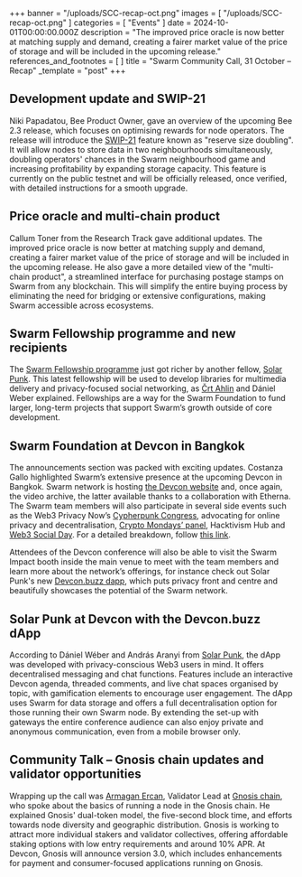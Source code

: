 +++
banner = "/uploads/SCC-recap-oct.png"
images = [ "/uploads/SCC-recap-oct.png" ]
categories = [ "Events" ]
date = 2024-10-01T00:00:00.000Z
description = "The improved price oracle is now better at matching supply and demand, creating a fairer market value of the price of storage and will be included in the upcoming release."
references_and_footnotes = [ ]
title = "Swarm Community Call, 31 October – Recap"
_template = "post"
+++


## Development update and SWIP-21

Niki Papadatou, Bee Product Owner, gave an overview of the upcoming Bee 2.3 release, which focuses on optimising rewards for node operators. The release will introduce the [SWIP-21](https://github.com/ethersphere/SWIPs/pull/56/files) feature known as "reserve size doubling". It will allow nodes to store data in two neighbourhoods simultaneously, doubling operators' chances in the Swarm neighbourhood game and increasing profitability by expanding storage capacity. This feature is currently on the public testnet and will be officially released, once verified, with detailed instructions for a smooth upgrade.


## Price oracle and multi-chain product

Callum Toner from the Research Track gave additional updates. The improved price oracle is now better at matching supply and demand, creating a fairer market value of the price of storage and will be included in the upcoming release. He also gave a more detailed view of the "multi-chain product", a streamlined interface for purchasing postage stamps on Swarm from any blockchain. This will simplify the entire buying process by eliminating the need for bridging or extensive configurations, making Swarm accessible across ecosystems.


## Swarm Fellowship programme and new recipients

The [Swarm Fellowship programme](https://www.ethswarm.org/fellowships) just got richer by another fellow, [Solar Punk](https://solarpunk.buzz/). This latest fellowship will be used to develop libraries for multimedia delivery and privacy-focused social networking, as [Črt Ahlin](https://x.com/crtahlin) and Dániel Weber explained. Fellowships are a way for the Swarm Foundation to fund larger, long-term projects that support Swarm’s growth outside of core development. 


## Swarm Foundation at Devcon in Bangkok

The announcements section was packed with exciting updates. Costanza Gallo highlighted Swarm’s extensive presence at the upcoming Devcon in Bangkok. Swarm network is hosting [the Devcon website](https://devcon.swarm.eth.limo/en/index.html) and, once again, the video archive, the latter available thanks to a collaboration with Etherna. The Swarm team members will also participate in several side events such as the Web3 Privacy Now’s [Cypherpunk Congress](https://congress.web3privacy.info/), advocating for online privacy and decentralisation, [Crypto Mondays’ panel](https://lu.ma/3d7i2r8p?tk=GFkikt), Hacktivism Hub and [Web3 Social Day](https://mask.notion.site/Public-DevCon-2024-Side-Event-Web3-Social-Day-Bangkok-10b7d90fdc9b801c84bfc66a7179752f). For a detailed breakdown, follow [this link](https://lu.ma/swarmdevcon). 

Attendees of the Devcon conference will also be able to visit the Swarm Impact booth inside the main venue to meet with the team members and learn more about the network’s offerings, for instance check out Solar Punk's new [Devcon.buzz dapp](https://solarpunk.buzz/devcon-buzz-anonymous-chatting-on-swarm/), which puts privacy front and centre and beautifully showcases the potential of the Swarm network.


## Solar Punk at Devcon with the Devcon.buzz dApp

According to Dániel Wéber and András Aranyi from [Solar Punk](https://solarpunk.buzz/), the dApp was developed with privacy-conscious Web3 users in mind. It offers decentralised messaging and chat functions. Features include an interactive Devcon agenda, threaded comments, and live chat spaces organised by topic, with gamification elements to encourage user engagement. The dApp uses Swarm for data storage and offers a full decentralisation option for those running their own Swarm node. By extending the set-up with gateways the entire conference audience can also enjoy private and anonymous communication, even from a mobile browser only.


## Community Talk –  Gnosis chain updates and validator opportunities

Wrapping up the call was [Armagan Ercan](https://x.com/dirtynodes), Validator Lead at [Gnosis chain](https://www.gnosis.io/), who spoke about the basics of running a node in the Gnosis chain. He explained Gnosis' dual-token model, the five-second block time, and efforts towards node diversity and geographic distribution. Gnosis is working to attract more individual stakers and validator collectives, offering affordable staking options with low entry requirements and around 10% APR. At Devcon, Gnosis will announce version 3.0, which includes enhancements for payment and consumer-focused applications running on Gnosis.